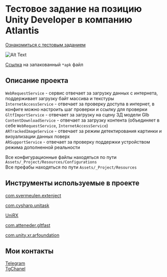 # Тестовое задание на позицию Unity Developer в компанию Atlantis
[Ознакомиться с тестовым заданием](https://github.com/Rutherfordum/Test_Task_Atlantis/blob/main/Resources/TestTaskAtlantis.md)

![Alt Text](https://github.com/Rutherfordum/Test_Task_Atlantis/blob/main/Resources/Movie_001.gif)

[Ссылка](https://github.com/Rutherfordum/Test_Task_Atlantis/blob/main/Resources/TestTaskAtlantis.zip) на запакованный `*apk` файл

## Описание проекта  
``WebRequestService`` - сервис отвечает за загрузку данных с интернета, поддерживает загрузку байт массива и текстуры  
`InternetAccessService` - отвечает за проверку доступа в интернет, в конфиге можно настроить шаг проверки и ссылку для проверки  
`GltfImportService` - отвечает за загрузку на сцену 3Д модели Glb  
`ContentDownloadService` - отвечает за загрузку контента (объединяет в себе `WebRequestService`, `InternetAccessService`)  
`ARTrackedImageService` - отвечает за режим детектирования картинки и визуализации данных поверх  
`ARSupportService` - отвечает за проверку поддержки устройством режима дополненной реальности 

Все конфигурационные файлы находяться по пути `Assets/_Project/Resources/Configurations`  
Все префабы находяться по пути `Assets/_Project/Resources`  

## Инструменты используемые в проекте
[com.svermeulen.extenject](https://github.com/Mathijs-Bakker/Extenject.git?path=UnityProject/Assets/Plugins/Zenject/Source#9.3.0) 

[com.cysharp.unitask](https://github.com/Cysharp/UniTask.git?path=src/UniTask/Assets/Plugins/UniTask) 

[UniRX](https://github.com/neuecc/UniRx)  

[com.atteneder.gltfast](https://github.com/atteneder/glTFast.git)  

[com.unity.xr.arfoundation](https://github.com/Unity-Technologies/arfoundation-samples)  

## Мои контакты
[Telegram](https://t.me/Rutherfordum)   
[TgChanel](https://t.me/Pro_XR)  
